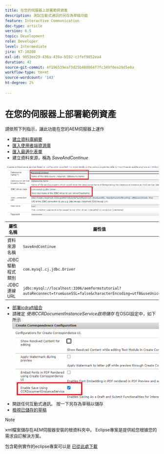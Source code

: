 ```yaml
---
title: 在您的伺服器上部署範例資產
description: 測試互動式通訊的另存為草稿功能
feature: Interactive Communication
doc-type: article
version: 6.5
topic: Development
role: Developer
level: Intermediate
jira: KT-10208
exl-id: 9053ee29-436a-439a-b592-c3fef9852ea4
duration: 42
source-git-commit: 4f196539ea73d25b480064f7fc349f0ea29d5e0a
workflow-type: tm+mt
source-wordcount: '143'
ht-degree: 2%

---
```


# 在您的伺服器上部署範例資產

請依照下列指示，讓此功能在您的AEM伺服器上運作

* [建立資料庫綱要](assets/icdrafts.sql)
* [匯入使用者端資源庫](assets/icdrafts.zip)
* [匯入最適化表單](assets/SavedDraftsAdaptiveForm.zip)
* 建立資料來源，稱為 _SaveAndContinue_

![建立資料來源](assets/data-source.png)

| 屬性名稱 | 屬性值 |
|---|---|
| 資料來源名稱 | `SaveAndContinue` |
| JDBC驅動程式類別 | `com.mysql.cj.jdbc.Driver` |
| JDBC連線URL | `jdbc:mysql://localhost:3306/aemformstutorial?autoReconnect=true&useSSL=false&characterEncoding=utf8&useUnicode=true` |

* [部署icdraft組合](assets/icdrafts.icdrafts.core-1.0-SNAPSHOT.jar)
* 請確定 _使用CCRDocumentInstanceService啟用儲存_ 在OSGI設定中，如下所示
  ![啟用草稿](assets/enable-drafts.png)
* 開啟任何互動式通訊。 按一下另存為草稿以儲存
* [檢視已儲存的草稿](http://localhost:4502/content/dam/formsanddocuments/saveddrafts/jcr:content?wcmmode=disabled)

>[!NOTE]
>xml檔案儲存在AEM伺服器安裝的根資料夾中。 Eclipse專案是提供給您根據您的需求自訂解決方案。

包含範例實作的eclipse專案可以是 [已從此處下載](assets/icdrafts-eclipse-project.zip)
